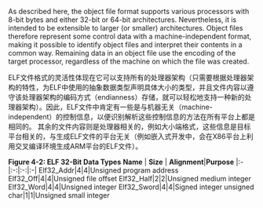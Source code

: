 As described here, the object file format supports various processors with 8-bit bytes and either 32-bit or 64-bit architectures. Nevertheless, it is intended to be extensible to larger (or smaller) architectures. Object files therefore represent some control data with a machine-independent format, making it possible to identify object files and interpret their contents in a common way. Remaining data in an object file use the encoding of the target processor, regardless of the machine on which the file was created.

ELF文件格式的灵活性体现在它可以支持所有的处理器架构（只需要根据处理器架构的特性，为ELF中使用的抽象数据类型声明具体大小的类型，并且文件内容以遵守该处理器架构的编码方式（endianness）存储，就可以轻松地支持一种新的处理器架构）。因此，ELF文件中肯定有一些是与机器无关（machine-independent）的控制信息，以便识别解析这些控制信息的方法在所有平台上都是相同的。 其余的文件内容则是处理器相关的，例如大小端格式，这些信息是目标平台相关的，与生成ELF文件的平台无关（例如嵌入式开发中，会在X86平台上利用交叉编译环境生成ARM平台的ELF文件）。

**Figure 4-2: ELF 32-Bit Data Types**
**Name** | **Size** | **Alignment**|**Purpose**
|:-|:-:|:-:|:-|
Elf32_Addr|4|4|Unsigned program address
Elf32_Off|4|4|Unsigned file offset
Elf32_Half|2|2|Unsigned medium integer
Elf32_Word|4|4|Unsigned integer
Elf32_Sword|4|4|Signed integer
unsigned char|1|1|Unsigned small integer

